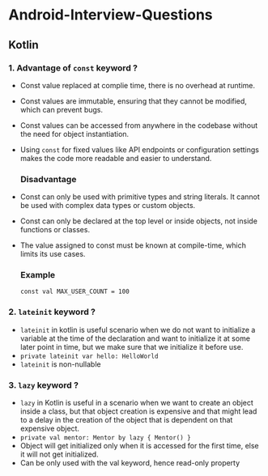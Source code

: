 # Android-Interview-Questions

## Kotlin 

### 1. Advantage of `const` keyword ? 
- Const value replaced at complie time, there is no overhead at runtime.
- Const values are immutable, ensuring that they cannot be modified, which can prevent bugs.
- Const values can be accessed from anywhere in the codebase without the need for object instantiation.
- Using `const` for fixed values like API endpoints or configuration settings makes the code more readable and easier to understand.
  
  ### Disadvantage
- Const can only be used with primitive types and string literals. It cannot be used with complex data types or custom objects.
- Const can only be declared at the top level or inside objects, not inside functions or classes.
- The value assigned to const must be known at compile-time, which limits its use cases.

  ### Example

   `const val MAX_USER_COUNT = 100`
  

### 2. `lateinit` keyword ?
  - `lateinit` in kotlin is useful scenario when we do not want to initialize a variable at the time of the declaration and want to
    initialize it at some later point in time, but we make sure that we initialize it before use.
  - `private lateinit var hello: HelloWorld`
  - `lateinit` is non-nullable


### 3. `lazy` keyword ?
 - `lazy` in Kotlin is useful in a scenario when we want to create an object inside a class, but that object creation is expensive and
   that might lead to a delay in the creation of the object that is dependent on that expensive object.
 - `private val mentor: Mentor by lazy { Mentor() }`
 - Object will get initialized only when it is accessed for the first time, else it will not get initialized.
 - Can be only used with the val keyword, hence read-only property
  

